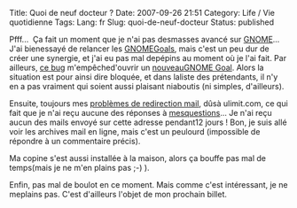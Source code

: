 Title: Quoi de neuf docteur ?
Date: 2007-09-26 21:51
Category: Life / Vie quotidienne
Tags:
Lang: fr
Slug: quoi-de-neuf-docteur
Status: published

<div class="\"contenuArticle\"">

Pfff...  Ça fait un moment que je n'ai pas desmasses avancé sur [GNOME](\%22http://www.gnome.org/\%22)...  J'ai bienessayé de relancer les [GNOMEGoals](\%22http://live.gnome.org/GnomeGoals\%22), mais c'est un peu dur de créer une synergie, et j'ai eu pas mal depépins au moment où je l'ai fait. Par ailleurs, [ce bug](\%22http://bugzilla.gnome.org/show_bug.cgi?id=336225\%22) m'empêched'ouvrir un [nouveauGNOME Goal](\%22http://live.gnome.org/GnomeGoals/AboutDialog\%22). Alors la situation est pour ainsi dire bloquée, et dans laliste des prétendants, il n'y en a pas vraiment qui soient aussi plaisant niaboutis (ni simples, d'ailleurs).  
  
Ensuite, toujours mes [problèmes de redirection mail](\%22/post/2007/01/11/Fed-up-with-ulimitcom\%22), dûsà ulimit.com, ce qui fait que je n'ai reçu aucune des réponses à [mesquestions](\%22http://mail.gnome.org/archives/gnome-love/2007-May/msg00028.html\%22)... Je n'ai reçu aucun des mails envoyé sur cette adresse pendant12 jours ! Bon, je suis allé voir les archives mail en ligne, mais c'est un peulourd (impossible de répondre à un commentaire précis).  
  
Ma copine s'est aussi installée à la maison, alors ça bouffe pas mal de temps(mais je ne m'en plains pas ;-) ).  
  
Enfin, pas mal de boulot en ce moment. Mais comme c'est intéressant, je ne meplains pas. C'est d'ailleurs l'objet de mon prochain billet.

</div>
